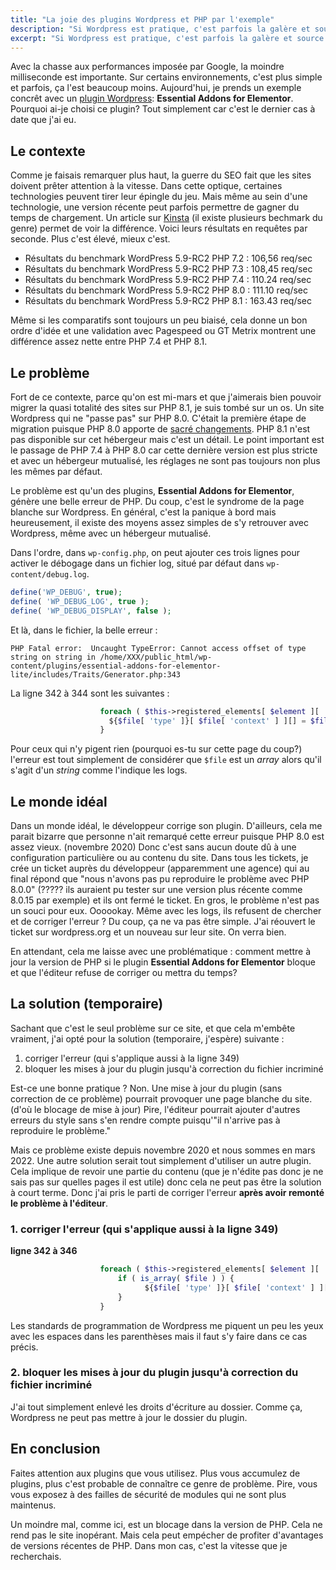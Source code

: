 ```yaml
---
title: "La joie des plugins Wordpress et PHP par l'exemple"
description: "Si Wordpress est pratique, c'est parfois la galère et source d'erreurs."
excerpt: "Si Wordpress est pratique, c'est parfois la galère et source de prise de tête. Un exemple."
---
```


Avec la chasse aux performances imposée par Google, la moindre milliseconde est importante. Sur certains environnements, c'est plus simple et parfois,
ça l'est beaucoup moins. Aujourd'hui, je prends un exemple concrêt avec un [plugin Wordpress](https://uncoinduweb.com/blog/wordpress-eternelle-question):
**Essential Addons for Elementor**. Pourquoi ai-je choisi ce plugin? Tout simplement car c'est le dernier cas à date que j'ai eu.

## Le contexte

Comme je faisais remarquer plus haut, la guerre du SEO fait que les sites doivent prêter attention à la vitesse. Dans cette optique, certaines technologies
peuvent tirer leur épingle du jeu. Mais même au sein d'une technologie, une version récente peut parfois permettre de gagner du temps de chargement. Un article 
sur [Kinsta](https://kinsta.com/fr/blog/comparaison-php/#rsultats-de-lvaluation-comparative) (il existe plusieurs bechmark du genre) permet de voir la différence.
Voici leurs résultats en requêtes par seconde. Plus c'est élevé, mieux c'est.

* Résultats du benchmark WordPress 5.9-RC2 PHP 7.2 : 106,56 req/sec
* Résultats du benchmark WordPress 5.9-RC2 PHP 7.3 : 108,45 req/sec
* Résultats du benchmark WordPress 5.9-RC2 PHP 7.4 : 110.24 req/sec
* Résultats du benchmark WordPress 5.9-RC2 PHP 8.0 : 111.10 req/sec
* Résultats du benchmark WordPress 5.9-RC2 PHP 8.1 : 163.43 req/sec 

Même si les comparatifs sont toujours un peu biaisé, cela donne un bon ordre d'idée et une validation avec Pagespeed ou GT Metrix montrent une différence assez
nette entre PHP 7.4 et PHP 8.1.

## Le problème

Fort de ce contexte, parce qu'on est mi-mars et que j'aimerais bien pouvoir migrer la quasi totalité des sites sur PHP 8.1, je suis tombé sur un os. Un site
Wordpress qui ne "passe pas" sur PHP 8.0. C'était la première étape de migration puisque PHP 8.0 apporte de [sacré changements](https://uncoinduweb.com/blog/php8-arrive). 
PHP 8.1 n'est pas disponible sur cet hébergeur mais c'est un détail. Le point important est le passage de PHP 7.4 à PHP 8.0 car cette dernière version est plus
stricte et avec un hébergeur mutualisé, les réglages ne sont pas toujours non plus les mêmes par défaut.

Le problème est qu'un des plugins, **Essential Addons for Elementor**, génère une belle erreur de PHP. Du coup, c'est le syndrome de la page blanche sur Wordpress.
En général, c'est la panique à bord mais heureusement, il existe des moyens assez simples de s'y retrouver avec Wordpress, même avec un hébergeur mutualisé.

Dans l'ordre, dans `wp-config.php`, on peut ajouter ces trois lignes pour activer le débogage dans un fichier log, situé par défaut dans `wp-content/debug.log`.

```php
define('WP_DEBUG', true);
define( 'WP_DEBUG_LOG', true );
define( 'WP_DEBUG_DISPLAY', false );
```

Et là, dans le fichier, la belle erreur : 

```log
PHP Fatal error:  Uncaught TypeError: Cannot access offset of type string on string in /home/XXX/public_html/wp-content/plugins/essential-addons-for-elementor-lite/includes/Traits/Generator.php:343
```

La ligne 342 à 344 sont les suivantes :

```php
					foreach ( $this->registered_elements[ $element ][ 'dependency' ][ $type ] as $file ) {
				      ${$file[ 'type' ]}[ $file[ 'context' ] ][] = $file[ 'file' ];
					}
```

Pour ceux qui n'y pigent rien (pourquoi es-tu sur cette page du coup?) l'erreur est tout simplement de considérer que `$file` est un _array_ alors qu'il s'agit d'un _string_
comme l'indique les logs.

## Le monde idéal

Dans un monde idéal, le développeur corrige son plugin. D'ailleurs, cela me parait bizarre que personne n'ait remarqué cette erreur puisque PHP 8.0 est assez vieux.
(novembre 2020) Donc c'est sans aucun doute dû à une configuration particulière ou au contenu du site. Dans tous les tickets, je crée un ticket auprès du
développeur (apparemment une agence) qui au final répond que "nous n'avons pas pu reproduire le problème avec PHP 8.0.0" (????? ils auraient pu tester sur une 
version plus récente comme 8.0.15 par exemple) et ils ont fermé le ticket. En gros, le problème n'est pas un souci pour eux. Oooookay. Même avec les logs, ils 
refusent de chercher et de corriger l'erreur ? Du coup, ça ne va pas être simple. J'ai réouvert le ticket sur wordpress.org et un nouveau sur leur site.
On verra bien.

En attendant, cela me laisse avec une problématique : comment mettre à jour la version de PHP si le plugin **Essential Addons for Elementor** bloque et que l'éditeur
refuse de corriger ou mettra du temps?

## La solution (temporaire)

Sachant que c'est le seul problème sur ce site, et que cela m'embête vraiment, j'ai opté pour la solution (temporaire, j'espère) suivante : 

1. corriger l'erreur (qui s'applique aussi à la ligne 349)
2. bloquer les mises à jour du plugin jusqu'à correction du fichier incriminé

Est-ce une bonne pratique ? Non. Une mise à jour du plugin (sans correction de ce problème) pourrait provoquer une page blanche du site. (d'où le blocage de mise à
jour) Pire, l'éditeur pourrait ajouter d'autres erreurs du style sans s'en rendre compte puisqu'"il n'arrive pas à reproduire le problème."

Mais ce problème existe depuis novembre 2020 et nous sommes en mars 2022. Une autre solution serait tout simplement d'utiliser un autre plugin. Cela implique de
revoir une partie du contenu (que je n'édite pas donc je ne sais pas sur quelles pages il est utile) donc cela ne peut pas être la solution à court terme.
Donc j'ai pris le parti de corriger l'erreur **après avoir remonté le problème à l'éditeur**.

### 1. corriger l'erreur (qui s'applique aussi à la ligne 349)

**ligne 342 à 346**

```php
					foreach ( $this->registered_elements[ $element ][ 'dependency' ][ $type ] as $file ) {
					    if ( is_array( $file ) ) {
						      ${$file[ 'type' ]}[ $file[ 'context' ] ][] = $file[ 'file' ];
					    }
					}
  ```

Les standards de programmation de Wordpress me piquent un peu les yeux avec les espaces dans les parenthèses mais il faut s'y faire dans ce cas précis.
  
  ### 2. bloquer les mises à jour du plugin jusqu'à correction du fichier incriminé

J'ai tout simplement enlevé les droits d'écriture au dossier. Comme ça, Wordpress ne peut pas mettre à jour le dossier du plugin.
 
 ## En conclusion
 
 Faites attention aux plugins que vous utilisez. Plus vous accumulez de plugins, plus c'est probable de connaître ce genre de problème. Pire, vous vous exposez à 
 des failles de sécurité de modules qui ne sont plus maintenus.
 
 Un moindre mal, comme ici, est un blocage dans la version de PHP. Cela ne rend pas le site inopérant. Mais cela peut empécher de profiter d'avantages de versions
 récentes de PHP. Dans mon cas, c'est la vitesse que je recherchais.
